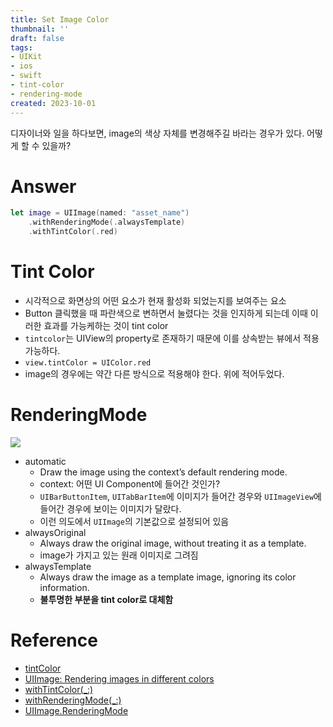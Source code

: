 ```yaml
---
title: Set Image Color
thumbnail: ''
draft: false
tags:
- UIKit
- ios
- swift
- tint-color
- rendering-mode
created: 2023-10-01
---
```


디자이너와 일을 하다보면, image의 색상 자체를 변경해주길 바라는 경우가 있다. 어떻게 할 수 있을까?

# Answer

````swift
let image = UIImage(named: "asset_name")
    .withRenderingMode(.alwaysTemplate)
    .withTintColor(.red)
````

# Tint Color

* 시각적으로 화면상의 어떤 요소가 현재 활성화 되었는지를 보여주는 요소
* Button 클릭했을 때 파란색으로 변하면서 눌렸다는 것을 인지하게 되는데 이때 이러한 효과를 가능케하는 것이 tint color
* `tintcolor`는 UIView의 property로 존재하기 때문에 이를 상속받는 뷰에서 적용가능하다.
* `view.tintColor = UIColor.red`
* image의 경우에는 약간 다른 방식으로 적용해야 한다. 위에 적어두었다.

# RenderingMode

![](UIKIt_26_SetImageColor_0.png)

* automatic
  * Draw the image using the context’s default rendering mode.
  * context: 어떤 UI Component에 들어간 것인가?
  * `UIBarButtonItem`, `UITabBarItem`에 이미지가 들어간 경우와 `UIImageView`에 들어간 경우에 보이는 이미지가 달랐다.
  * 이런 의도에서 `UIImage`의 기본값으로 설정되어 있음
* alwaysOriginal
  * Always draw the original image, without treating it as a template.
  * image가 가지고 있는 원래 이미지로 그려짐
* alwaysTemplate
  * Always draw the image as a template image, ignoring its color information.
  * **불투명한 부분을 tint color로 대체함**

# Reference

* [tintColor](https://developer.apple.com/documentation/uikit/uiview/1622467-tintcolor)
* [UIImage: Rendering images in different colors](https://medium.com/@bhupendra.trivedi14/uiimage-rendering-images-in-different-colors-39968ceb3174)
* [withTintColor(\_:)](https://developer.apple.com/documentation/uikit/uiimage/3327300-withtintcolor)
* [withRenderingMode(\_:)](https://developer.apple.com/documentation/uikit/uiimage/1624153-withrenderingmode)
* [UIImage.RenderingMode](https://developer.apple.com/documentation/uikit/uiimage/renderingmode)
